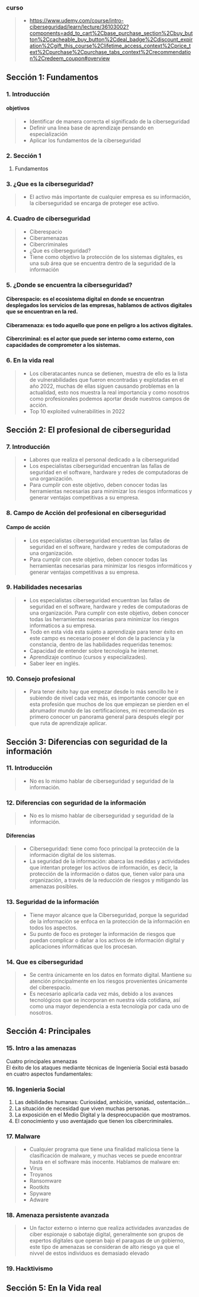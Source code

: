 ### curso
>- https://www.udemy.com/course/intro-ciberseguridad/learn/lecture/36103002?components=add_to_cart%2Cbase_purchase_section%2Cbuy_button%2Ccacheable_buy_button%2Cdeal_badge%2Cdiscount_expiration%2Cgift_this_course%2Clifetime_access_context%2Cprice_text%2Cpurchase%2Cpurchase_tabs_context%2Crecommendation%2Credeem_coupon#overview



## Sección 1: Fundamentos

### 1. Introducción
#### objetivos
>- Identificar de manera correcta el significado de la ciberseguridad
>- Definir una linea base de aprendizaje pensando en especialización
>- Aplicar los fundamentos de la ciberseguridad

### 2. Sección 1
1. Fundamentos 

### 3. ¿Que es la ciberseguridad?
>- El activo más importante de cualquier empresa es su información, la ciberseguridad se encarga de proteger ese activo.

### 4. Cuadro de ciberseguridad
>- Ciberespacio
>- Ciberamenazas
>- Cibercriminales
>- ¿Que es ciberseguridad?
>- Tiene como objetivo la protección de los sistemas digitales, es una sub área que se encuentra dentro de la seguridad de la información

### 5. ¿Donde se encuentra la ciberseguridad?

#### Ciberespacio: es el ecosistema digital en donde se encuentran desplegados los servicios de las empresas, hablamos de activos digitales que se encuentran en la red.

#### Ciberamenaza: es todo aquello que pone en peligro a los activos digitales.

#### Cibercriminal: es el actor que puede ser interno como externo, con capacidades de comprometer a los sistemas.

### 6. En la vida real
>- Los ciberatacantes nunca se detienen, muestra de ello es la lista de vulnerabilidades que fueron encontradas y explotadas en el año 2022, muchas de ellas siguen causando problemas en la actualidad, esto nos muestra la real importancia y como nosotros como profesionales podemos aportar desde nuestros campos de acción.
>- Top 10 exploited vulnerabilities in 2022

## Sección 2: El profesional de ciberseguridad

### 7. Introducción
>- Labores que realiza el personal dedicado a la ciberseguridad
>- Los especialistas ciberseguridad encuentran las fallas de seguridad en el software, hardware y redes de computadoras de una organización.
>- Para cumplir con este objetivo, deben conocer todas las herramientas necesarias para minimizar los riesgos informaticos y generar ventajas competitivas a su empresa.

### 8. Campo de Acción del profesional en ciberseguridad

#### Campo de acción

>- Los especialistas ciberseguridad encuentran las fallas de seguridad en el software, hardware y redes de computadoras de una organización.
>- Para cumplir con este objetivo, deben conocer todas las herramientas necesarias para minimizar los riesgos informáticos y generar ventajas competitivas a su empresa.


### 9. Habilidades necesarias
>- Los especialistas ciberseguridad encuentran las fallas de seguridad en el software, hardware y redes de computadoras de una organización. Para cumplir con este objetivo, deben conocer todas las herramientas necesarias para minimizar los riesgos informaticos a su empresa.
>- Todo en esta vida esta sujeto a aprendizaje para tener éxito en este campo es necesario poseer el don de la paciencia y la constancia, dentro de las habilidades requeridas tenemos:
>- Capacidad de entender sobre tecnología he internet.
>- Aprendizaje continuo (cursos y especializades).
>- Saber leer en inglés.

### 10. Consejo profesional
>- Para tener éxito hay que empezar desde lo más sencillo he ir subiendo de nivel cada vez más, es importante conocer que en esta profesión que muchos de los que empiezan se pierden en el abrumador mundo de las certificaciones, mi recomendación es primero conocer un panorama general para después elegir por que ruta de aprendizaje aplicar.

## Sección 3: Diferencias con seguridad de la información

### 11. Introducción
>- No es lo mismo hablar de ciberseguridad y seguridad de la información.


### 12. Diferencias con seguridad de la información
>- No es lo mismo hablar de ciberseguridad y seguridad de la información.

#### Diferencias
>- Ciberseguridad: tiene como foco principal la protección de la información digital de los sistemas.
>- La seguridad de la información: abarca las medidas y actividades que intentan proteger los activos de información, es decir, la protección de la información o datos que, tienen valor para una organización, a través de la reducción de riesgos y mitigando las amenazas posibles.

### 13. Seguridad de la información
>- Tiene mayor alcance que la Ciberseguridad, porque la seguridad de la información se enfoca en la protección de la información en todos los aspectos.
>- Su punto de foco es proteger la información de riesgos que puedan complicar o dañar a los activos de información digital y aplicaciones informáticas que los procesan.

### 14. Que es ciberseguridad
>- Se centra únicamente en los datos en formato digital. Mantiene su atención principalmente en los riesgos provenientes únicamente del ciberespacio.
>- Es necesario aplicarla cada vez más, debido a los avances tecnológicos que se incorporan en nuestra vida cotidiana, así como una mayor dependencia a esta tecnología por cada uno de nosotros.

## Sección 4: Principales

### 15. Intro a las amenazas
Cuatro principales amenazas
<br />
El éxito de los ataques mediante técnicas de Ingeniería Social está basado en cuatro aspectos fundamentales:

### 16. Ingenieria Social
1. Las debilidades humanas: Curiosidad, ambición, vanidad, ostentación... 
2. La situación de necesidad que viven muchas personas.
3. La exposición en el Medio Digital y la despreocupación que mostramos.
4. El conocimiento y uso aventajado que tienen los cibercriminales.

### 17. Malware
>- Cualquier programa que tiene una finalidad maliciosa tiene la clasificación de malware, y muchas veces se puede encontrar hasta en el software más inocente.
Hablamos de malware en:
>- Virus
>- Troyanos
>- Ransomware
>- Rootkits
>- Spyware
>- Adware

### 18. Amenaza persistente avanzada
>- Un factor externo o interno que realiza actividades avanzadas de ciber espionaje o sabotaje digital, generalmente son grupos de expertos digitales que operan bajo el paraguas de un gobierno, este tipo de amenazas se consideran de alto riesgo ya que el nivvel de estos individuos es demasiado elevado


### 19. Hacktivismo

## Sección 5: En la Vida real
